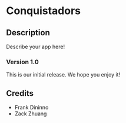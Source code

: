 # Conquistadors

## Description
Describe your app here!
<!-- 
## FAQs

### Insert question here?
Insert answer here.

### Insert question here?
Insert answer here.

## Changelog

### Version 1.1

#### Bug fixes
 * Fixed thing
 * Fixed other thing

#### Changes
 * Added thing
 * Removed thing
 * Added a group of related things:
   * one
   * two
   * three
   * four
 * If you want to be fancy, you can use a...
   * + to indicate something added and a...
   * - to indicate something removed, just be careful with your markdown syntax!
-->
### Version 1.0
This is our initial release. We hope you enjoy it!

## Credits
* Frank Dininno
* Zack Zhuang
